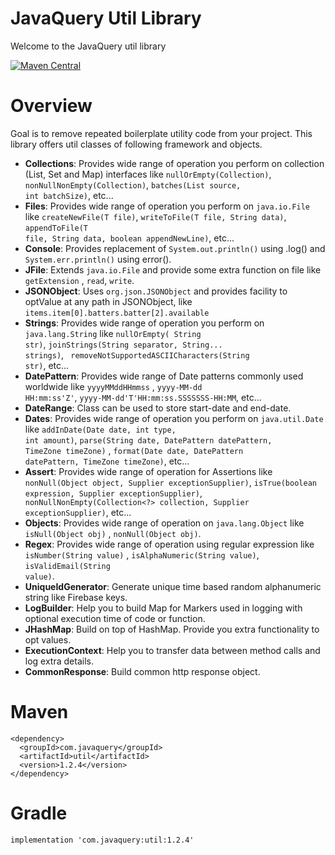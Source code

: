 # JavaQuery Util Library

Welcome to the JavaQuery util library

[![Maven Central](https://maven-badges.herokuapp.com/maven-central/com.javaquery/util/badge.svg)](https://maven-badges.herokuapp.com/maven-central/com.javaquery/util)

# Overview

Goal is to remove repeated boilerplate utility code from your project. This library offers util classes of following
framework and objects.

- <b>Collections</b>: Provides wide range of operation you perform on collection (List, Set and Map) interfaces
  like <code>nullOrEmpty(Collection)</code>, <code>nonNullNonEmpty(Collection)</code>, <code>batches(List<T> source, int
  batchSize)</code>, etc...
- <b>Files</b>: Provides wide range of operation you perform on <code>java.io.File</code> like <code>createNewFile(T
  file)</code>, <code>writeToFile(T file, String data)</code>, <code>appendToFile(T file, String data, boolean
  appendNewLine)</code>, etc...
- <b>Console</b>: Provides replacement of <code>System.out.println()</code> using .log() and <code>
  System.err.println()</code> using error().
- <b>JFile</b>: Extends <code>java.io.File</code> and provide some extra function on file like <code>getExtension</code>
  , <code>read</code>, <code>write</code>.
- <b>JSONObject</b>: Uses <code>org.json.JSONObject</code> and provides facility to optValue at any path in JSONObject,
  like <code>items.item[0].batters.batter[2].available</code>
- <b>Strings</b>: Provides wide range of operation you perform on <code>java.lang.String</code> like <code>nullOrEmpty(
  String str)</code>, <code>joinStrings(String separator, String... strings)</code>, <code>
  removeNotSupportedASCIICharacters(String str)</code>, etc...
- <b>DatePattern</b>: Provides wide range of Date patterns commonly used worldwide like <code>yyyyMMddHHmmss</code>
  , <code>yyyy-MM-dd HH:mm:ss'Z'</code>, <code>yyyy-MM-dd'T'HH:mm:ss.SSSSSSS-HH:MM</code>, etc...
- <b>DateRange</b>: Class can be used to store start-date and end-date.
- <b>Dates</b>: Provides wide range of operation you perform on <code>java.util.Date</code> like <code>addInDate(Date
  date, int type, int amount)</code>, <code>parse(String date, DatePattern datePattern, TimeZone timeZone)</code>
  , <code>format(Date date, DatePattern datePattern, TimeZone timeZone)</code>, etc...
- <b>Assert</b>: Provides wide range of operation for Assertions like <code>nonNull(Object object, Supplier<T>
  exceptionSupplier)</code>, <code>isTrue(boolean expression, Supplier<T> exceptionSupplier)</code>, <code>
  nonNullNonEmpty(Collection<?> collection, Supplier<T> exceptionSupplier)</code>, etc...
- <b>Objects</b>: Provides wide range of operation on <code>java.lang.Object</code> like <code>isNull(Object obj)</code>
  , <code>nonNull(Object obj)</code>.
- <b>Regex</b>: Provides wide range of operation using regular expression like <code>isNumber(String value)</code>
  , <code>isAlphaNumeric(String value)</code>, <code>isValidEmail(String value)</code>.
- <b>UniqueIdGenerator</b>: Generate unique time based random alphanumeric string like Firebase keys.
- <b>LogBuilder</b>: Help you to build Map for Markers used in logging with optional execution time of code or function.
- <b>JHashMap</b>: Build on top of HashMap. Provide you extra functionality to opt values.
- <b>ExecutionContext</b>: Help you to transfer data between method calls and log extra details.
- <b>CommonResponse</b>: Build common http response object.

# Maven

```
<dependency>
  <groupId>com.javaquery</groupId>
  <artifactId>util</artifactId>
  <version>1.2.4</version>
</dependency>
``` 

# Gradle

```
implementation 'com.javaquery:util:1.2.4'
```
